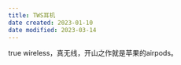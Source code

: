 ```yaml
---
title: TWS耳机
date created: 2023-01-10
date modified: 2023-03-14
---
```


true wireless，真无线，开山之作就是苹果的airpods。
